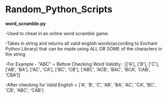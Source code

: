 # Random_Python_Scripts


<b>word_scramble.py</b>


-Used to cheat in an online word scramble game.


-Takes in string and returns all valid english words(according to Enchant Python Library) that can be made using ALL OR SOME of the characters in the string


-For Example - "ABC"  =  Before Checking Word Validity :  [['A'], ['B'], ['C'], ['AB', 'BA'], ['AC', 'CA'], ['BC', 'CB'], ['ABC', 'ACB', 'BAC', 'BCA', 'CAB', 'CBA']]


-After checking for Valid English =  ['A', 'B', 'C', 'AB', 'BA', 'AC', 'CA', 'BC', 'CB', 'ABC', 'CAB']




